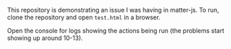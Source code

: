 This repository is demonstrating an issue I was having in matter-js. To run, clone the repository and open `test.html` in a browser.

Open the console for logs showing the actions being run (the problems start showing up around 10-13).
